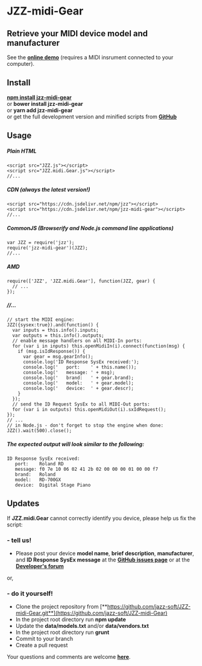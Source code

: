 # JZZ-midi-Gear

## Retrieve your MIDI device model and manufacturer

See the [**online demo**](https://jazz-soft.github.io/modules/gear/index.html)
(requires a MIDI insrument connected to your computer).

## Install

[**npm install jzz-midi-gear**](https://www.npmjs.com/package/jzz-midi-gear)  
or **bower install jzz-midi-gear**  
or **yarn add jzz-midi-gear**  
or get the full development version and minified scripts from [**GitHub**](https://github.com/jazz-soft/JZZ-midi-Gear)

## Usage

##### Plain HTML

    <script src="JZZ.js"></script>
    <script src="JZZ.midi.Gear.js"></script>
    //...

##### CDN (always the latest version!)

    <script src="https://cdn.jsdelivr.net/npm/jzz"></script>
    <script src="https://cdn.jsdelivr.net/npm/jzz-midi-gear"></script>
    //...

##### CommonJS (Browserify and Node.js command line applications)

    var JZZ = require('jzz');
    require('jzz-midi-gear')(JZZ);
    //...

##### AMD

    require(['JZZ', 'JZZ.midi.Gear'], function(JZZ, gear) {
      // ...
    });

##### //...

    // start the MIDI engine:
    JZZ({sysex:true}).and(function() {
      var inputs = this.info().inputs;
      var outputs = this.info().outputs;
      // enable message handlers on all MIDI-In ports:
      for (var i in inputs) this.openMidiIn(i).connect(function(msg) {
        if (msg.isIdResponse()) {
          var gear = msg.gearInfo();
          console.log('ID Response SysEx received:');
          console.log('   port:    ' + this.name());
          console.log('   message: ' + msg);
          console.log('   brand:   ' + gear.brand);
          console.log('   model:   ' + gear.model);
          console.log('   device:  ' + gear.descr);
        }
      });
      // send the ID Request SysEx to all MIDI-Out ports:
      for (var i in outputs) this.openMidiOut(i).sxIdRequest();
    });
    // ...
    // in Node.js - don't forget to stop the engine when done:
    JZZ().wait(500).close();

##### The expected output will look similar to the following:

    ID Response SysEx received:
       port:    Roland RD
       message: f0 7e 10 06 02 41 2b 02 00 00 00 01 00 00 f7
       brand:   Roland
       model:   RD-700GX
       device:  Digital Stage Piano

## Updates

If **JZZ.midi.Gear** cannot correctly identify you device, please help us fix the script:

### - tell us!
* Please post your device **model name**, **brief description**, **manufacturer**, and **ID Response SysEx message**
at the [**GitHub issues page**](https://github.com/jazz-soft/JZZ-midi-Gear/issues)
or at the [**Developer's forum**](http://jazz-soft.org)

or,

### - do it yourself!
* Clone the project repository from [**https://github.com/jazz-soft/JZZ-midi-Gear.git**](https://github.com/jazz-soft/JZZ-midi-Gear)
* In the project root directory run **npm update**
* Update the **data/models.txt** and/or **data/vendors.txt**
* In the project root directory run **grunt**
* Commit to your branch
* Create a pull request

Your questions and comments are welcome [**here**](https://jazz-soft.org).

